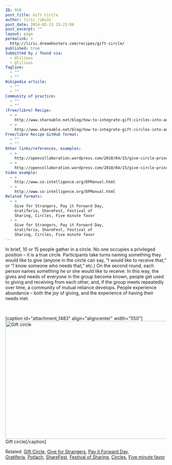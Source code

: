 ```yaml
---
ID: 910
post_title: Gift Circle
author: liric_ri6u3i
post_date: 2014-02-13 15:23:08
post_excerpt: ""
layout: page
permalink: >
  http://liric.dreamhosters.com/recipes/gift-circle/
published: true
Submitted by / found via:
  - @lilious
  - @lilious
Tagline:
  - ""
  - ""
Wikipedia article:
  - ""
  - ""
Community of practice:
  - ""
  - ""
(Free/libre) Recipe:
  - >
    http://www.shareable.net/blog/how-to-integrate-gift-circles-into-any-community
  - >
    http://www.shareable.net/blog/how-to-integrate-gift-circles-into-any-community
Free/libre Recipe GitHub format:
  - ""
  - ""
Other links/references, examples:
  - >
    http://opencollaboration.wordpress.com/2010/04/15/give-circle-principles/
  - >
    http://opencollaboration.wordpress.com/2010/04/15/give-circle-principles/
Video example:
  - >
    http://www.co-intelligence.org/DFManual.html
  - >
    http://www.co-intelligence.org/DFManual.html
Related formats:
  - >
    Give for Strangers, Pay it Forward Day,
    Gratiferia, ShareFest, Festival of
    Sharing, Circles, Five minute favor
  - >
    Give for Strangers, Pay it Forward Day,
    Gratiferia, ShareFest, Festival of
    Sharing, Circles, Five minute favor
---
```

In brief, 10 or 15 people gather in a circle. No one occupies a privileged position – it is a true circle. Participants take turns naming something they would like to give (anyone in the circle can say, “I would like to receive that,” or “I know someone who needs that,” etc.) On the second round, each person names something he or she would like to receive. In this way, the gives and needs of everyone in the group become known, people get used to giving and receiving from each other, and, if the group meets repeatedly over time, a community of mutual reliance develops. People experience abundance – both the joy of giving, and the experience of having their needs met.

&nbsp;

[caption id="attachment_1483" align="aligncenter" width="550"]<a href="http://www.co-creative-recipes.cc/wp-content/uploads/2014/02/gift-circle-jillslibrary-jillettinger_0.jpg"><img class="size-full wp-image-1483" src="http://www.co-creative-recipes.cc/wp-content/uploads/2014/02/gift-circle-jillslibrary-jillettinger_0.jpg" alt="Gift circle" width="550" height="367" /></a> Gift circle[/caption]

Related: <a title="Gift Circle" href="http://www.co-creative-recipes.cc/recipes/gift-circle/">Gift Circle</a>, <a href="http://www.co-creative-recipes.cc/recipes/gives-for-strangers/">Give for Strangers</a>, <a href="http://www.co-creative-recipes.cc/recipes/pay-it-forward-day/">Pay it Forward Day</a>, <a title="Gratiferia / Really Really Free Market" href="http://www.co-creative-recipes.cc/recipes/gratiferia-really-really-free-market/">Gratiferia</a>, <a href="http://www.co-creative-recipes.cc/recipes/potlach/">Potlach</a>, <a title="ShareFest" href="http://www.co-creative-recipes.cc/recipes/sharefest/">ShareFest</a>, <a title="ShareFest" href="http://www.co-creative-recipes.cc/recipes/sharefest/">Festival of Sharing</a>, <a title="Circle" href="http://www.co-creative-recipes.cc/recipes/circle/">Circles</a>, <a title="Five minute favor" href="http://www.co-creative-recipes.cc/recipes/five-minute-favor/">Five minute favor</a>
